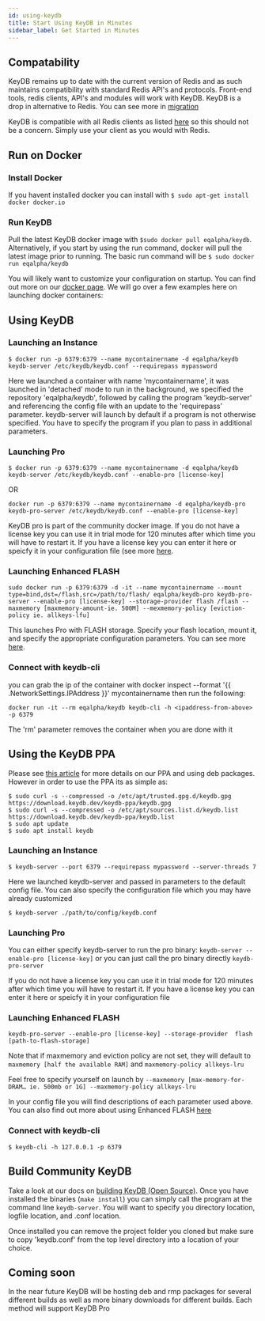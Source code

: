 ```yaml
---
id: using-keydb
title: Start Using KeyDB in Minutes
sidebar_label: Get Started in Minutes
---
```


<div id="blog_body">

## Compatability

KeyDB remains up to date with the current version of Redis and as such maintains compatibility with standard Redis API's and protocols. Front-end tools, redis clients, API's and modules will work with KeyDB. KeyDB is a drop in alternative to Redis. You can see more in [migration](https://docs.keydb.dev/docs/migration)

KeyDB is compatible with all Redis clients as listed [here](https://redis.io/clients) so this should not be a concern. Simply use your client as you would with Redis.

## Run on Docker

### Install Docker

If you havent installed docker you can install with `$ sudo apt-get install docker docker.io`

### Run KeyDB

Pull the latest KeyDB docker image with `$sudo docker pull eqalpha/keydb`. Alternatively, if you start by using the run command, docker will pull the latest image prior to running. The basic run command will be `$ sudo docker run eqalpha/keydb`

You will likely want to customize your configuration on startup. You can find out more on our [docker page](https://hub.docker.com/r/eqalpha/keydb). We will go over a few examples here on launching docker containers:

## Using KeyDB

### Launching an Instance
```
$ docker run -p 6379:6379 --name mycontainername -d eqalpha/keydb keydb-server /etc/keydb/keydb.conf --requirepass mypassword 
```
Here we launched a container with name 'mycontainername', it was launched in 'detached' mode to run in the background, we specified the repository 'eqalpha/keydb', followed by calling the program 'keydb-server' and referencing the config file with an update to the 'requirepass' parameter. keydb-server will launch by default if a program is not otherwise specified. You have to specify the program if you plan to pass in additional parameters.

### Launching Pro
```
$ docker run -p 6379:6379 --name mycontainername -d eqalpha/keydb keydb-server /etc/keydb/keydb.conf --enable-pro [license-key]
```
OR
```
docker run -p 6379:6379 --name mycontainername -d eqalpha/keydb-pro keydb-pro-server /etc/keydb/keydb.conf --enable-pro [license-key]
```
KeyDB pro is part of the community docker image. If you do not have a license key you can use it in trial mode for 120 minutes after which time you will have to restart it. If you have a license key you can enter it here or speicfy it in your configuration file (see more [here](https://hub.docker.com/r/eqalpha/keydb).

### Launching Enhanced FLASH
```
sudo docker run -p 6379:6379 -d -it --name mycontainername --mount type=bind,dst=/flash,src=/path/to/flash/ eqalpha/keydb-pro keydb-pro-server --enable-pro [license-key] --storage-provider flash /flash --maxmemory [maxmemory-amount-ie. 500M] --mexmemory-policy [eviction-policy ie. allkeys-lfu]
```
This launches Pro with FLASH storage. Specify your flash location, mount it, and specify the appropriate configuration parameters. You can see more [here](https://hub.docker.com/r/eqalpha/keydb-pro).

### Connect with keydb-cli

you can grab the ip of the container with docker inspect --format '{{ .NetworkSettings.IPAddress }}' mycontainername then run the following:
```
docker run -it --rm eqalpha/keydb keydb-cli -h <ipaddress-from-above> -p 6379
```
The 'rm' parameter removes the container when you are done with it

## Using the KeyDB PPA

Please see [this article](https://docs.keydb.dev/docs/ppa-deb/) for more details on our PPA and using deb packages. However in order to use the PPA its as simple as:
```
$ sudo curl -s --compressed -o /etc/apt/trusted.gpg.d/keydb.gpg https://download.keydb.dev/keydb-ppa/keydb.gpg
$ sudo curl -s --compressed -o /etc/apt/sources.list.d/keydb.list https://download.keydb.dev/keydb-ppa/keydb.list
$ sudo apt update
$ sudo apt install keydb
```

### Launching an Instance

```
$ keydb-server --port 6379 --requirepass mypassword --server-threads 7
```
Here we launched keydb-server and passed in parameters to the default config file. You can also specify the configuration file which you may have already customized
```
$ keydb-server ./path/to/config/keydb.conf
```

### Launching Pro

You can either specify keydb-server to run the pro binary: `keydb-server --enable-pro [license-key]` or you can just call the pro binary directly `keydb-pro-server`

If you do not have a license key you can use it in trial mode for 120 minutes after which time you will have to restart it. If you have a license key you can enter it here or speicfy it in your configuration file

### Launching Enhanced FLASH
```
keydb-pro-server --enable-pro [license-key] --storage-provider  flash  [path-to-flash-storage] 
```
Note that if maxmemory and eviction policy are not set, they will default to `maxmemory [half the available RAM]` and `maxmemory-policy allkeys-lru`

Feel free to specify yourself on launch by `--maxmemory [max-memory-for-DRAM… ie. 500mb or 1G] --maxmemory-policy allkeys-lru`

In your config file you will find descriptions of each parameter used above. You can also find out more about using Enhanced FLASH [here]( https://docs.keydb.dev/docs/pro-flash/)

### Connect with keydb-cli
```
$ keydb-cli -h 127.0.0.1 -p 6379
```

## Build Community KeyDB

Take a look at our docs on [building KeyDB (Open Source)](https://docs.keydb.dev/docs/build/). Once you have installed the binaries (`make install`) you can simply call the program at the command line `keydb-server`. You will want to specify you directory location, logfile location, and .conf location. 

Once installed you can remove the project folder you cloned but make sure to copy 'keydb.conf' from the top level directory into a location of your choice.

## Coming soon

In the near future KeyDB will be hosting deb and rmp packages for several different builds as well as more binary downloads for different builds. Each method will support KeyDB Pro
</div>
